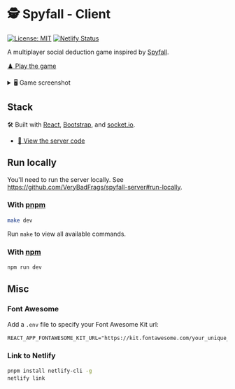 # 🕵️ Spyfall - Client

[![License: MIT](https://img.shields.io/badge/license-MIT-green)](./LICENSE.txt)
[![Netlify Status](https://api.netlify.com/api/v1/badges/9533fa3b-785d-4ddb-ab13-366089f5d10b/deploy-status)](https://app.netlify.com/sites/heuristic-bartik-850df8/deploys)

A multiplayer social deduction game inspired by [Spyfall](https://hwint.ru/portfolio-item/spyfall/).

[♟️ Play the game](https://spy.verybadfrags.com)

<details>
<summary>🖥️ Game screenshot</summary>
<img alt="Game screenshot" src="docs/spyfall-example-01.png"/>
</details>

## Stack

🛠️ Built with [React](https://react.dev),
[Bootstrap](https://getbootstrap.com),
and [socket.io](https://socket.io).

- [💾 View the server code](https://github.com/VeryBadFrags/spyfall-server)

## Run locally

You'll need to run the server locally. See <https://github.com/VeryBadFrags/spyfall-server#run-locally>.

### With [pnpm](https://pnpm.io)

```sh
make dev
```

Run `make` to view all available commands.

### With [npm](https://www.npmjs.com)

```sh
npm run dev
```

## Misc

### Font Awesome

Add a `.env` file to specify your Font Awesome Kit url:

```.env
REACT_APP_FONTAWESOME_KIT_URL="https://kit.fontawesome.com/your_unique_code.js"
```

### Link to Netlify

```sh
pnpm install netlify-cli -g
netlify link
```
